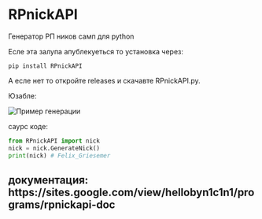 # RPnickAPI
Генератор РП ников самп для python

Есле эта залупа апублекуеться то установка через:
```batch
pip install RPnickAPI
```
А есле нет то откройте releases и скачавте RPnickAPI.py.

Юзабле:

![Пример генерации](https://github.com/N1C1N1/RPnickAPI/assets/116889092/fe3bae70-88a6-4ed6-916a-646455c3345c)

саурс коде:

```python
from RPnickAPI import nick
nick = nick.GenerateNick()
print(nick) # Felix_Griesemer
```
<h2>документация: https://sites.google.com/view/hellobyn1c1n1/programs/rpnickapi-doc</h2>

